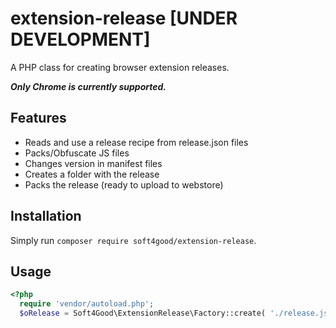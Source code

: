 extension-release [UNDER DEVELOPMENT]
==========

A PHP class for creating browser extension releases.

***Only Chrome is currently supported.***

## Features

- Reads and use a release recipe from release.json files
- Packs/Obfuscate JS files
- Changes version in manifest files
- Creates a folder with the release
- Packs the release (ready to upload to webstore) 

## Installation

Simply run `composer require soft4good/extension-release`.

## Usage

```php
<?php
  require 'vendor/autoload.php';
  $oRelease = Soft4Good\ExtensionRelease\Factory::create( './release.json' ); // see release.json file...
```